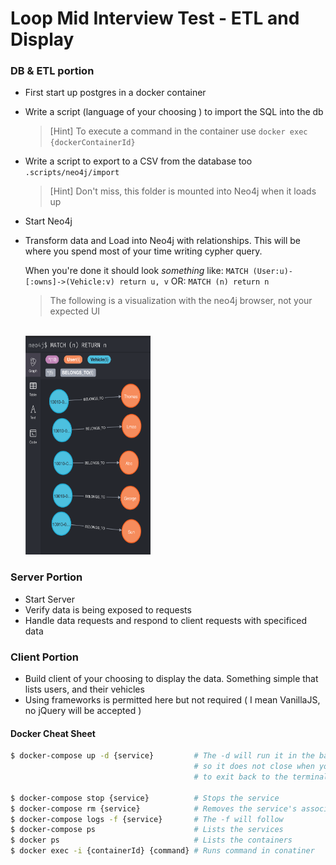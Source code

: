 # Loop Mid Interview Test - ETL and Display

### DB & ETL portion
- First start up postgres in a docker container
- Write a script (language of your choosing ) to import the SQL into the db
  > [Hint] To execute a command in the container use `docker exec {dockerContainerId}`
- Write a script to export to a CSV from the database too `.scripts/neo4j/import`
  > [Hint] Don't miss, this folder is mounted into Neo4j when it loads up
- Start Neo4j
- Transform data and Load into Neo4j with relationships.
  This will be where you spend most of your time writing cypher query.

  When you're done it should look _something_ like:
  `MATCH (User:u)-[:owns]->(Vehicle:v) return u, v`
  OR: `MATCH (n) return n`
  > The following is a visualization with the neo4j browser, not your expected UI
  </br>
  
  <img src="./Neo4J.png" width=200 height=350 />

### Server Portion
- Start Server
- Verify data is being exposed to requests
- Handle data requests and respond to client requests with specificed data

### Client Portion
- Build client of your choosing to display the data. Something simple that lists users, and their vehicles
- Using frameworks is permitted here but not required ( I mean VanillaJS, no jQuery will be accepted )


#### **Docker Cheat Sheet**
```bash
$ docker-compose up -d {service}         # The -d will run it in the background,
                                         # so it does not close when you attempt
                                         # to exit back to the terminal

$ docker-compose stop {service}          # Stops the service
$ docker-compose rm {service}            # Removes the service's associated container
$ docker-compose logs -f {service}       # The -f will follow
$ docker-compose ps                      # Lists the services
$ docker ps                              # Lists the containers
$ docker exec -i {containerId} {command} # Runs command in conatiner
```      